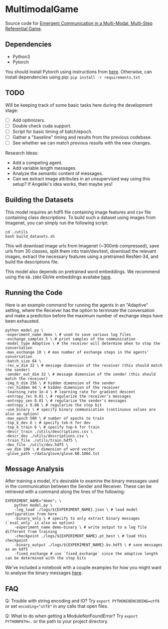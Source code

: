 # MultimodalGame

Source code for [Emergent Communication in a Multi-Modal, Multi-Step Referential Game](https://arxiv.org/abs/1705.10369).

## Dependencies

- Python3
- Pytorch

You should install Pytorch using instructions from [here](http://pytorch.org/). Otherwise, can install dependencies using pip: `pip install -r requirements.txt`

## TODO

Will be keeping track of some basic tasks here during the development stage:

- [ ] Add optimizers.
- [ ] Double check cuda support.
- [ ] Script for basic timing of batch/epoch.
- [ ] Gather a "baseline" timing and results from the previous codebase.
- [ ] See whether we can match previous results with the new changes.

Research Ideas:

- Add a competing agent.
- Add variable length messages.
- Analyze the semantic content of messages.
- Can we extract image attributes in an unsupervised way using this setup? If Angeliki's idea works, then maybe yes!

## Building the Datasets

This model requires an hdf5 file containing image features and csv file containing class descriptions. To build such a dataset using images from Imagenet, you can simply run the following script:

```
cd ./utils
bash build_datasets.sh
```

This will download image urls from Imagenet (~300mb compressed), save urls from 30 classes, split them into train/dev/test, download the relevant images, extract the necessary features using a pretrained ResNet-34, and build the descriptions file.

This model also depends on pretrained word embeddings. We recommend using the `6B.100d` GloVe embeddings availabe [here](https://nlp.stanford.edu/projects/glove/).

## Running the Code

Here is an example command for running the agents in an "Adaptive" setting, where the Receiver has the option to terminate the conversation and make a prediction before the maximum number of exchange steps have been exhausted.

```
python model.py \
-experiment_name demo \ # used to save various log files
-exchange_samples 5 \ # print samples of the communication
-model_type Adaptive \ # the receiver will determine when to stop the conversation
-max_exchange 10 \ # max number of exchange steps in the agents' conversation
-batch_size 64 \
-rec_w_dim 32 \ # message dimension of the receiver (this should match the sender)
-sender_out_dim 32 \ # message dimension of the sender (this should match the receiver)
-img_h_dim 256 \ # hidden dimension of the sender
-rec_hidden 64 \ # hidden dimension of the receiver
-learning_rate 1e-4 \ # learning rate for gradient descent
-entropy_rec 0.01 \ # regularize the receiver's messages
-entropy_sen 0.01 \ # regularize the sender's messages
-entropy_s 0.08 \ # regularize the stop bit 
-use_binary \ # specify binary communication (continuous values are also an option)
-max_epoch 500 \ # number of epochs to train
-top_k_dev 6 \ # specify tok-k for dev
-top_k_train 6 \ # specify top-k for train
-descr_train ./utils/descriptions.csv \
-descr_dev ./utils/descriptions.csv \
-train_file ./utils/train.hdf5 \
-dev_file ./utils/dev.hdf5 \
-wv_dim 100 \ # dimension of word vector
-glove_path ~/data/glove/glove.6B.100d.txt
```

## Message Analysis

After training a model, it's desirable to examine the binary messages used in the communication between the Sender and Receiver. These can be retrieved with a command along the lines of the following:

```
EXPERIMENT_NAME="demo"; \
    python model.py \
    -log_load ./logs/${EXPERIMENT_NAME}.json \ # load model configuration from here
    -binary_only \ # specify to only extract binary messages (`eval_only` is also an option)
    -experiment_name demo-binary \ # write output to a log file different from training
    -checkpoint ./logs/${EXPERIMENT_NAME}.pt_best \ # load this checkpoint
    -binary_output ./logs/${EXPERIMENT_NAME}.bv.hdf5 \ # save messages as an hdf5
    -fixed_exchange # use `fixed_exchange` since the adaptive length can be determined with the stop bits
```

We've included a notebook with a couple examples for how you might want to analyse the binary messages [here](https://github.com/nyu-dl/MultimodalGame/blob/master/analyse_communication.ipynb).

## FAQ

Q: Trouble with string encoding and IO? Try `export PYTHONIOENCODING=utf8` or set `encoding="utf8"` in any calls that open files.

Q: What to do when getting a ModuleNotFoundError? Try `export PYTHONPATH=.` or the path to your project directory.

